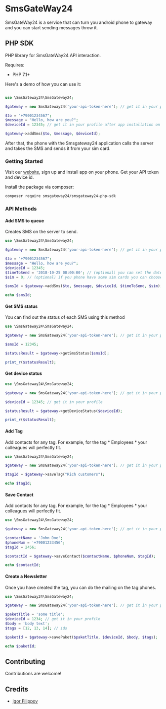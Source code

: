 # SmsGateWay24

SmsGateWay24 is a service that can turn you android phone to gateway and you can start sending messages throw it.

## PHP SDK

PHP library for SmsGateWay24 API interaction.

Requires:
* PHP 7.1+

Here's a demo of how you can use it:

```php

use \SmsGateway24\SmsGateway24;

$gateway = new SmsGateway24('your-api-token-here'); // get it in your profile

$to = "+79001234567";
$message = "Hello, how are you?";
$deviceId = 12345; // get it in your profile after app installation on your android

$gateway->addSms($to, $message, $deviceId);

```

After that, the phone with the Smsgateway24 application calls the server and takes the SMS and sends it from your sim card.


### Getting Started
Visit our [website](https://smsgateway24.com/), sign up and install app on your phone. Get your API token and device id.


Install the package via composer:
```bash
composer require smsgateway24/smsgateway24-php-sdk
```

### API Methods

#### Add SMS to queue

Creates SMS on the server to send.

```php
use \SmsGateway24\SmsGateway24;

$gateway = new SmsGateway24('your-api-token-here'); // get it in your profile

$to = "+79001234567";
$message = "Hello, how are you?";
$deviceId = 12345;
$timeToSend = '2018-10-25 00:00:00'; // (optional) you can set the date when you want to send the message
$sim = 0; // (optional) if you phone have some sim cards you can choose which you want to use

$smsId = $gateway->addSms($to, $message, $deviceId, $timeToSend, $sim);

echo $smsId;
```

#### Get SMS status

You can find out the status of each SMS using this method

```php
use \SmsGateway24\SmsGateway24;

$gateway = new SmsGateway24('your-api-token-here'); // get it in your profile

$smsId = 12345;

$statusResult = $gateway->getSmsStatus($smsId);

print_r($statusResult);
```

#### Get device status

```php
use \SmsGateway24\SmsGateway24;

$gateway = new SmsGateway24('your-api-token-here'); // get it in your profile

$deviceId = 12345; // get it in your profile

$statusResult = $gateway->getDeviceStatus($deviceId);

print_r($statusResult);
```

#### Add Tag

Add contacts for any tag. For example, for the tag * Employees * your colleagues will perfectly fit.

```php
use \SmsGateway24\SmsGateway24;

$gateway = new SmsGateway24('your-api-token-here'); // get it in your profile

$tagId = $gateway->saveTag("Rich customers");

echo $tagId;
```

#### Save Contact

Add contacts for any tag. For example, for the tag * Employees * your colleagues will perfectly fit.

```php
use \SmsGateway24\SmsGateway24;

$gateway = new SmsGateway24('your-api-token-here'); // get it in your profile

$contactName = 'John Doe';
$phoneNum = '+79001233456';
$tagId = 2456;

$contactId = $gateway->saveContact($contactName, $phoneNum, $tagId);

echo $contactId;
```

#### Create a Newsletter

Once you have created the tag, you can do the mailing on the tag phones.

```php
use \SmsGateway24\SmsGateway24;

$gateway = new SmsGateway24('your-api-token-here'); // get it in your profile

$paketTitle = 'some title';
$deviceId = 1234; // get it in your profile
$body = 'body text';
$tags = [12, 13, 14]; // ids

$paketId = $gateway->savePaket($paketTitle, $deviceId, $body, $tags);

echo $paketId;
```

## Contributing
Contributions are welcome!

## Credits
* [Igor Filippov](https://github.com/underwear/)
